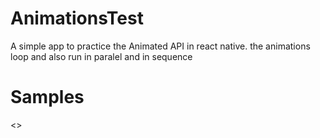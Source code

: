 # AnimationsTest

A simple app to practice the Animated API in react native. the animations loop and also run in paralel and in sequence

# Samples
<>
